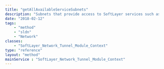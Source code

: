 ```yaml
---
title: "getAllAvailableServiceSubnets"
description: "Subnets that provide access to SoftLayer services such as the management portal and the SoftLayer API."
date: "2018-02-12"
tags:
    - "method"
    - "sldn"
    - "Network"
classes:
    - "SoftLayer_Network_Tunnel_Module_Context"
type: "reference"
layout: "method"
mainService : "SoftLayer_Network_Tunnel_Module_Context"
---
```

